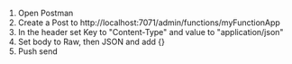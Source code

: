 1. Open Postman
2. Create a Post to http://localhost:7071/admin/functions/myFunctionApp
3. In the header set Key to "Content-Type" and value to "application/json"
4. Set body to Raw, then JSON and add {}
5. Push send
